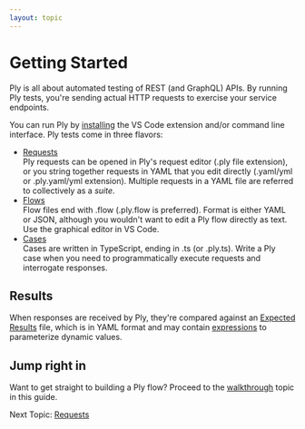 ```yaml
---
layout: topic
---
```

# Getting Started
Ply is all about automated testing of REST (and GraphQL) APIs. By running Ply tests, 
you're sending actual HTTP requests to exercise your service endpoints.

You can run Ply by [installing](install) the VS Code extension and/or command line interface.
Ply tests come in three flavors:
  - [Requests](requests)  
    Ply requests can be opened in Ply's request editor (.ply file extension),
    or you string together requests in YAML that you edit directly (.yaml/yml or .ply.yaml/yml extension).
    Multiple requests in a YAML file are referred to collectively as a *suite*.
  - [Flows](flows)  
    Flow files end with .flow (.ply.flow is preferred). Format is either YAML or JSON,
    although you wouldn't want to edit a Ply flow directly as text. Use the graphical editor
    in VS Code.
  - [Cases](cases)  
    Cases are written in TypeScript, ending in .ts (or .ply.ts). Write a Ply case when you need to
    programmatically execute requests and interrogate responses.

## Results
When responses are received by Ply, they're compared against an [Expected Results](results#expected-results)
file, which is in YAML format and may contain [expressions](results#expected-results) to parameterize dynamic values.

## Jump right in
Want to get straight to building a Ply flow? Proceed to the [walkthrough](flows) topic in this guide.

Next Topic: [Requests](requests)

